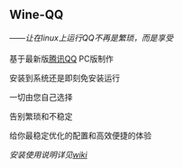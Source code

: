 **Wine-QQ**
--------------------
——*让在linux上运行QQ不再是繁琐，而是享受*
</br>
</br>
基于最新版[腾讯QQ](http://im.qq.com) PC版制作

安装到系统还是即刻免安装运行

一切由您自己选择  

告别繁琐和不稳定  

给你最稳定优化的配置和高效便捷的体验  

*安装使用说明详见[wiki](https://github.com/askme765cs/Wine-QQ/wiki)*
